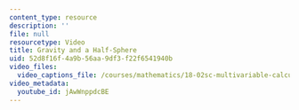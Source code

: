 ```yaml
---
content_type: resource
description: ''
file: null
resourcetype: Video
title: Gravity and a Half-Sphere
uid: 52d8f16f-4a9b-56aa-9df3-f22f6541940b
video_files:
  video_captions_file: /courses/mathematics/18-02sc-multivariable-calculus-fall-2010/4.-triple-integrals-and-surface-integrals-in-3-space/part-a-triple-integrals/session-78-applications-gravitational-attraction/gravity-and-a-half-sphere/jAwWnppdcBE.vtt
video_metadata:
  youtube_id: jAwWnppdcBE
---
```

